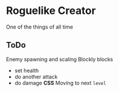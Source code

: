 # Roguelike Creator
One of the things of all time
##  ToDo
Enemy spawning and scaling
Blockly blocks
- set health
- do another attack
- do damage
**CSS**
Moving to next ``level``
